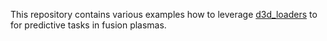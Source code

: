 This repository contains various examples how to leverage 
[d3d_loaders](https://github.com/PlasmaControl/d3d_loaders)
to for predictive tasks in fusion plasmas.
